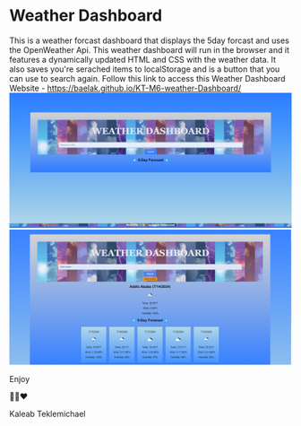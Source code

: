 # Weather Dashboard

This is a weather forcast dashboard that displays the 5day forcast and uses the OpenWeather Api. This weather dashboard will run in the browser and it features a dynamically updated HTML and CSS with the weather data. It also saves you're serached items to localStorage and is a button that you can use to search again.
Follow this link to access this Weather Dashboard Website - https://baelak.github.io/KT-M6-weather-Dashboard/
![alt text](./assets/img/homepage.png)
![alt text](./assets/img/search.png)

Enjoy

💚💛❤️

Kaleab Teklemichael